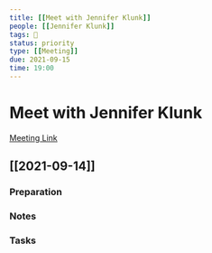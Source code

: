 ```yaml
---
title: [[Meet with Jennifer Klunk]]
people: [[Jennifer Klunk]]
tags: 🧨
status: priority
type: [[Meeting]]
due: 2021-09-15
time: 19:00
---
```


# Meet with Jennifer Klunk

[Meeting Link]()

## [[2021-09-14]]

### Preparation

### Notes

### Tasks